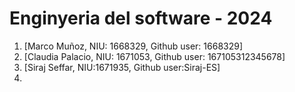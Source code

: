 # Enginyeria del software - 2024

1. [Marco Muñoz, NIU: 1668329, Github user: 1668329]
2. [Claudia Palacio, NIU: 1671053, Github user: 167105312345678]
3. [Siraj Seffar, NIU:1671935, Github user:Siraj-ES]
4. 
